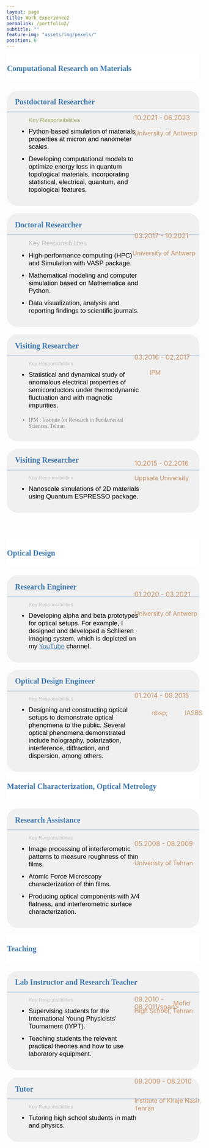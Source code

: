 ```yaml
---
layout: page
title: Work Experience2
permalink: /portfolio2/
subtitle: ""
feature-img: "assets/img/pexels/"
position: 6
---
```


<style>
    /* Style for the section titles */
    .textbox {
        display: flex;
        justify-content: space-between;
        background-color: white;
        line-height: 40px;
        margin-bottom: 5px;
    }

    .title-container {
        margin-left: -0.4em;
        margin-top: -0.3em;
        display: flex;
        align-items: center;
        margin-bottom: -5px;
    }

    .title-container i {
        margin-top: -15px;
        margin-right: 5px;
        font-size: 25px;
        color: rgba(62, 121, 180, .5);
    }

    .title-container p {
        font-weight: bold;
        font-family: 'Garamond';
        font-size: 20px;
        color: rgba(62, 121, 180, 1);
        margin-left: .1em;
    }

    /* Style for the subsections */
    .textbox2 {
        background-color: #f0f0f0;
        border: 1px solid white;
        border-radius: 30px;
        padding: -2px;
        margin: 0;
        box-shadow: 0 2px 2px white;
        position: relative;
        display: flex;
        align-items: center;
        width: 100%;
    }

    .main-content {
        flex: 1;
        display: flex;
        flex-direction: column;
        align-items: flex-start;
    }

    .main-content p {
        font-weight: bold;
        font-family: 'Garamond';
        font-size: 20px;
        color: rgba(62, 121, 180, 1);
        margin-left: 1em;
        margin-top: 27px; /* Adjust vertical position */
        margin-bottom: -10px; /* Adjust vertical position */
    }

    .main-content ul {
        font-size: 17px;
        font-family: 'Avenir Next LT Pro Regular', sans-serif;
        margin-left: 1.2em;
        color: black;
        margin-top: 20px;
        margin-bottom: 20px;
    }

    .main-content ul li {
        font-family: 'Avenir Next LT Pro Regular', sans-serif;
        margin-left: 8px;
        margin-top: 12px;
        margin-bottom: 12px;
    }

    .gradient-line::before {
        content: '';
        position: absolute;
        top: 54px;
        left: 0px;
        width: 100%;
        height: 3px;
        background: rgba(62, 121, 180, .2);
        border-radius: 10px;
    }

   .additional-column {
    display: flex;
    flex-direction: column;
    justify-content: flex-start;
    align-items: flex-start;
    padding: 0px;
    font-size: 17px;
    width: 160px;
    border-radius: 20px;
    margin-right: -10px;
    position: relative; /* Added to allow for relative positioning */
}

.additional-column span.date {
    font-size: 17px;
    color: rgba(200, 144, 98, 1);
    margin-top: -25px; /* Adjusted to bring the date closer to the location */
    padding-right: -10px;
    margin-left: -20px;
    position: relative; /* Added to allow for relative positioning */
    top: -20px; /* Moves the date upwards */
}

.additional-column span.location {
    font-size: 16px;
    color: rgba(200, 144, 98, 1);
    margin-left: -20px;
    padding-bottom: 17px;
    padding-right: -15px;
    margin-top: 10px;
    position: relative; /* Added to allow for relative positioning */
    top: -10px; /* Moves the location upwards */
}

    /* Responsive adjustments for smaller screens */
    @media only screen and (max-width: 600px) {
        .title-container {
            flex-direction: column;
            align-items: flex-start;
            margin-left: 0;
            margin-top: 0;
            margin-bottom: 0;
        }

        .title-container i {
            margin-right: 0;
            margin-bottom: 5px;
            margin-top: -20px;
        }

        .title-container p {
            font-size: 18px;
            margin-left: 0;
        }

        .textbox2 {
            flex-direction: column;
            align-items: flex-start;
        }

        .main-content p {
            font-size: 16px;
            margin-left: 0;
        }

        .main-content ul {
            margin-left: 1em;
        }

        .additional-column {
            width: 100%;
            height: auto;
            margin-top: 10px;
        }

        .additional-column p, .additional-column span {
            position: static;
            margin-top: 5px;
        }

        .textbox2 .gradient-line::before {
            top: 47px;
            left: 10px;
            width: 98%;
            height: 3px;
            background: rgba(62, 121, 180, .2);;
            border-radius: 10px;
        }
    }
</style>

<body>
    <section>
        <div class="textbox">
            <div class="title-container">
                <i class="fa fa-briefcase"></i>
                <p>Computational Research on Materials</p>
            </div>
        </div>
        <br>
        <div class="textbox2">
            <div class="main-content">
                <div style="margin-left: 0.1em; margin-top: -0.6em; margin-bottom: 0.1em; display: flex; align-items: center; margin-bottom: 5px;">
                    <p>Postdoctoral Researcher</p>
                </div>
                <ul>
                    <li style="list-style-type: none; color: #a5a65f ;font-size: 15px;">Key Responsibilities</li>
                     <li>Python-based simulation of materials properties at micron and nanometer scales.</li>
                    <li>Developing computational models to optimize energy loss in quantum topological materials, incorporating statistical, electrical, quantum, and topological features.</li>
                </ul>
                <div class="gradient-line"></div>
            </div>
            <div class="additional-column">
                <span class="date" style="margin-top: -70px;" >10.2021 - 06.2023</span>
                <span class="location" style="margin-top: 10px;">University of Antwerp</span>
            </div>
        </div>
        <br>

<div class="textbox2">
            <div class="main-content">
                <div style="margin-left: 0.1em; margin-top: -0.6em; margin-bottom: 0.1em; display: flex; align-items: center; margin-bottom: 5px;">
                    <p>Doctoral Researcher</p>
                </div>
                <ul>
                    <li style="list-style-type: none; color: #c4c4c4;font-size: 17px;">Key Responsibilities</li>
                    <li>High-performance computing (HPC) and Simulation with VASP package.</li>
                    <li>Mathematical modeling and computer simulation based on Mathematica and Python.</li>
                    <li>Data visualization, analysis and reporting findings to scientific journals.</li>
                </ul>
                <div class="gradient-line"></div>
              </div>
            <div class="additional-column">
                <span class="date" style="margin-top: -80px;">03.2017 - 10.2021</span>
                <span class="location" style="margin-left: -25px; margin-top: 15px;">University of Antwerp</span>
            </div>
        </div>
        <br>

<div class="textbox2">
            <div class="main-content">
                <div style="margin-left: 0.1em; margin-top: -0.6em; margin-bottom: 0.1em; display: flex; align-items: center; margin-bottom: 5px;">
                    <p>Visiting Researcher</p>
                </div>
                <ul>
                <li style="list-style-type: none; color: #c4c4c4;font-size: 13px;">Key Responsibilities</li>
                <li>Statistical and dynamical study of anomalous electrical properties of semiconductors under thermodynamic fluctuation and with magnetic impurities.</li>
                 <li style="font-family: 'Avenir Next LT Pro'; font-weight: normal; font-size: 14px; color: gray; margin-top: 20px;padding-bottom: 30px;">IPM : Institute for Research in Fundamental Sciences, Tehran</li>
                </ul>
                <p style="font-family: 'Avenir Next LT Pro'; font-weight: normal; font-size: 14px; color: gray; margin-top: -20px;"></p>
                <div class="gradient-line"></div>
            </div>
            <div class="additional-column">
                <span class="date" style="margin-top: -70px;">03.2016 - 02.2017</span>
                <span class="location" style="margin-left: 20px; margin-top: 10px;">IPM</span>
            </div>
        </div>
        <br>

<div class="textbox2">
            <div class="main-content">
                <div style="margin-left: 0.1em; margin-top: -0.6em; margin-bottom: 0.1em; display: flex; align-items: center; margin-bottom: 5px;">
                    <p>Visiting Researcher</p>
                </div>
                <ul>
                     <li style="list-style-type: none; color: #c4c4c4;font-size: 13px;">Key Responsibilities</li>
                    <li>Nanoscale simulations of 2D materials using Quantum ESPRESSO package.</li>
                </ul>
                <div class="gradient-line"></div>
            </div>
            <div class="additional-column">
                <span class="date" style="margin-top: -5px;">10.2015 - 02.2016</span>
                <span class="location" style="margin-top: 8px;">Uppsala University</span>
            </div>
        </div>
    </section>

<br>
<br>
<br>
<br>


<section>
        <div class="textbox">
            <div class="title-container">
                <i class="fa fa-briefcase"></i>
                <p>Optical Design</p>
            </div>
        </div>
        <br>
        <div class="textbox2">
            <div class="main-content">
                <div style="margin-left: 0.1em; margin-top: -0.6em; margin-bottom: 0.1em; display: flex; align-items: center; margin-bottom: 5px;">
                    <p>Research Engineer</p>
                </div>
                <ul>
                    <li style="list-style-type: none; color: #c4c4c4;font-size: 13px;">Key Responsibilities</li>
                     <li>Developing alpha and beta prototypes for optical setups. For example, I designed and developed a Schlieren imaging system, which is depicted on my <a href="https://www.youtube.com/channel/UC0ghSST2dX-Yt1UBAKqMLZA" style="color: #4682B4;">YouTube</a> channel.</li>
                                   </ul>
                <div class="gradient-line"></div>
            </div>
            <div class="additional-column">
                <span class="date" style="margin-top: -30px;" >01.2020 - 03.2021</span>
                <span class="location" style="margin-top: 20px;">University of Antwerp</span>
            </div>
        </div>
        <br>

<div class="textbox2">
            <div class="main-content">
                <div style="margin-left: 0.1em; margin-top: -0.6em; margin-bottom: 0.1em; display: flex; align-items: center; margin-bottom: 5px;">
                    <p>Optical Design Engineer</p>
                </div>
                <ul>
                    <li style="list-style-type: none; color:#c4c4c4;font-size: 13px;">Key Responsibilities</li>
                    <li>Designing and constructing optical setups to demonstrate optical phenomena to the public. Several optical phenomena demonstrated include holography, polarization, interference, diffraction, and dispersion, among others.</li>
                     </ul>
                <div class="gradient-line"></div>
              </div>
            <div class="additional-column">
                <span class="date" style="margin-top: -40px;">01.2014 - 09.2015</span>
                <span class="location" style="margin-left: 25px; margin-top: 15px;">nbsp;&nbsp;&nbsp;&nbsp;&nbsp;&nbsp;&nbsp;&nbsp;&nbsp;&nbsp;&nbsp;IASBS</span>
            </div>
        </div>
       





<section>
        <div class="textbox">
            <div class="title-container">
                <i class="fa fa-briefcase"></i>
                <p>Material Characterization, Optical Metrology</p>
            </div>
        </div>
        <br>
        <div class="textbox2">
            <div class="main-content">
                <div style="margin-left: 0.1em; margin-top: -0.6em; margin-bottom: 0.1em; display: flex; align-items: center; margin-bottom: 5px;">
                    <p>Research Assistance</p>
                </div>
                <ul>
                    <li style="list-style-type: none; color: #c4c4c4;font-size: 13px;">Key Responsibilities</li>
                     <li>Image processing of interferometric patterns to measure roughness of thin films.</li>
                      <li>Atomic Force Microscopy characterization of thin films.</li>
                       <li>Producing optical components with &lambda;/4 flatness, and interferometric surface characterization.</li>
                                   </ul>
                <div class="gradient-line"></div>
            </div>
            <div class="additional-column">
                <span class="date" style="margin-top: -30px;" >05.2008 - 08.2009</span>
                <span class="location" style="margin-top: 20px;">Univeristy of Tehran</span>
            </div>
        </div>
        <br>







<section>
        <div class="textbox">
            <div class="title-container">
                <i class="fa fa-briefcase"></i>
                <p>Teaching</p>
            </div>
        </div>
        <br>
        <div class="textbox2">
            <div class="main-content">
                <div style="margin-left: 0.1em; margin-top: -0.6em; margin-bottom: 0.1em; display: flex; align-items: center; margin-bottom: 5px;">
                    <p>Lab Instructor and Research Teacher</p>
                </div>
                <ul>
                    <li style="list-style-type: none; color: #c4c4c4;font-size: 13px;">Key Responsibilities</li>
                     <li>Supervising students for the International Young Physicists' Tournament (IYPT).</li>
                      <li>Teaching students the relevant practical theories and how to use laboratory equipment.</li>
                </ul>
                <div class="gradient-line"></div>
            </div>
            <div class="additional-column">
                <span class="date" style="margin-top: -30px;" >09.2010 - 08.2011/span>
                <span class="location" style="margin-top: 20px;">Mofid High School, Tehran</span>
            </div>
        </div>
        <br>
    <div class="textbox2">
            <div class="main-content">
                <div style="margin-left: 0.1em; margin-top: -0.6em; margin-bottom: 0.1em; display: flex; align-items: center; margin-bottom: 5px;">
                    <p>Tutor</p>
                </div>
                <ul>
                    <li style="list-style-type: none; color: #c4c4c4;font-size: 13px;">Key Responsibilities</li>
                     <li>Tutoring high school students in math and physics.</li>
                </ul>
                <div class="gradient-line"></div>
            </div>
            <div class="additional-column">
                <span class="date" style="margin-top: -30px;" >09.2009 - 08.2010</span>
                <span class="location" style="margin-top: 20px;">Institute of Khaje Nasir, Tehran</span>
            </div>
        </div>
        <br>







